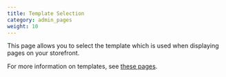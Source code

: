 ```yaml
---
title: Template Selection
category: admin_pages
weight: 10
---
```


This page allows you to select the template which is used when 
displaying pages on your storefront.  

For more information on templates, see [these pages](/user/template/). 
